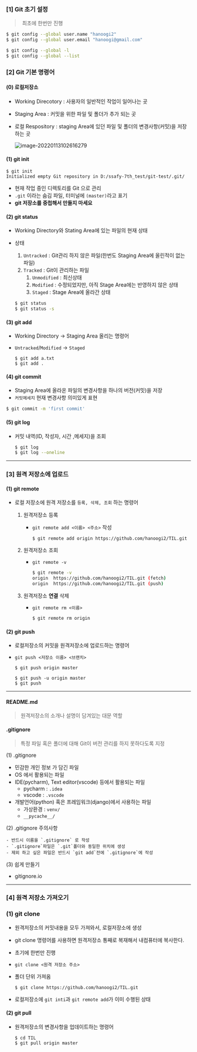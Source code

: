 ### [1] Git 초기 설정

> ​	최초에 한번만 진행
```bash
$ git config --global user.name "hanoogi2"
$ git config --global user.email "hanoogi@gmail.com"
```

```bash
$ git config --global -l
$ git config --global --list
```

### [2] Git 기본 명령어

#### (0) 로컬저장소

- Working Direcotory : 사용자의 일반적인 작업이 일어나는 곳

- Staging Area : 커밋을 위한 파일 및 폴더가 추가 되는 곳

- 로컬 Respository : staging Area에 있던 파일 및 폴더의 변경사항(커밋)을 저장하는 곳

  ![image-20220113102616279](C:\Users\hanoo\AppData\Roaming\Typora\typora-user-images\image-20220113102616279.png)

#### (1) git init

```
$ git init
Initialized empty Git repository in D:/ssafy-7th_test/git-test/.git/

```

- 현재 작업 중인 디렉토리를 Git 으로 관리
- `.git` 이라는 숨김 파일, 터미널에 `(master)`라고 표기
- **git 저장소를 중첩해서 만들지 마세요**

#### (2) git status

- Working Directory와 Stating Area에 있는 파일의 현재 상태

- 상태

  1. `Untracked` : Git관리 하지 않은 파일(한번도 Staging Area에 올린적이 없는 파일)
  2. `Tracked` : Git이 관리하는 파일
     1. `Unmodified` : 최신상태
     2. `Modified` : 수정되었지만, 아직 Stage Area에는 반영하지 않은 상태
     3. `Staged` :  Stage Area에 올라간 상태

  ```bash
  $ git status
  $ git status -s
  ```

  

#### (3) git add

- Working Directory -> Staging Area 올리는 명령어

- `Untracked`/`Modified` -> `Staged`

  ```
  $ git add a.txt
  $ git add .
  ```

  

#### (4) git commit

- Staging Area에 올라온 파일의 변경사항을 하나의 버전(커밋)을 저장
- `커밋메세지` 현재 변경사항 의미있게 표현

```bash
$ git commit -m 'first commit'
```

#### (5) git log

- 커밋 내역(ID, 작성자, 시간 ,메세지)을 조회

  ```bash
  $ git log
  $ git log --oneline
  ```

---

### [3] 원격 저장소에 업로드

#### (1) git remote

- 로컬 저장소에 원격 저장소를 `등록, 삭제, 조회` 하는 명령어

  1. 원격저장소 등록

     - `git remote add <이름> <주소>` 작성

       ```
       $ git remote add origin https://github.com/hanoogi2/TIL.git
       ```

  2. 원격저장소 조회

     - `git remote -v`

       ```bash
       $ git remote -v
       origin  https://github.com/hanoogi2/TIL.git (fetch)
       origin  https://github.com/hanoogi2/TIL.git (push)
       
       ```

       

  3. 원격저장소 **연결** 삭제

     - `git remote rm <이름>`

       ```bash
       $ git remote rm origin
       ```

       

#### (2) git push

- 로컬저장소의 커밋을 원격저장소에 업로드하는 명령어

- `git push <저장소 이름> <브랜치>`

  ```
  $ git push origin master
  
  ```

  ```
  $ git push -u origin master
  $ git push 
  ```

  

---

 #### README.md

> 원격저장소의 소개나 설명이 담겨있는 대문 역할

#### .gitignore

> 특정 파일 혹은 폴더에 대해 Git이 버전 관리를 하지 못하다도록 지정

(1) .gitignore

- 민감한 개인 정보 가 담긴 파일
- OS 에서 활용되는 파일
- IDE(pycharm), Text editor(vscode) 등에서 활용되는 파일
  - pycharm : `.idea`
  - vscode : `.vscode`
- 개발언어(python) 혹은 프레임워크(django)에서 사용하는 파일
  - 가상환경 : `venv/`
  - `__pycache__/`

(2) .gitignore 주의사항

	- 반드시 이름을 `.gitignore` 로 작성
	- `.gitignore`파일은 `.git`폴더와 동일한 위치에 생성
	- 제외 하고 싶은 파일은 반드시 `git add`전에 `.gitignore`에 작성

(3) 쉽게 만들기

 - gitignore.io

---

### [4]  원격 저장소 가져오기

### (1) git clone

- 원격저장소의 커밋내용을 모두 가져와서, 로컬저장소에 생성

- git clone 명령어를 사용하면 원격저장소 통째로 복재해서 내컴퓨터에 복사한다.

- 초기에 한번만 진행

- `git clone <원격 저장소 주소>`

- 폴더 단위 가져옴

  ```
  $ git clone https://github.com/hanoogi2/TIL.git
  ```

- 로컬저장소에 `git inti`과 `git remote add`가 이미 수행된 상태

  

#### (2) git pull

- 원격저장소의 변경사항을 업데이트하는 명령어

  ```
  $ cd TIL
  $ git pull origin master 
  ```

  

























